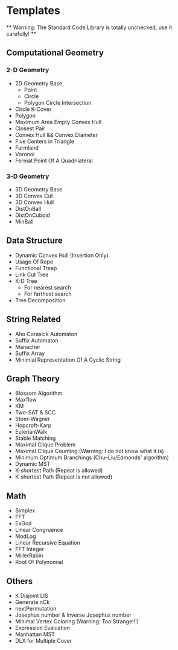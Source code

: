 Templates
=========

** Warning: The Standard Code Library is totally unchecked, use it carefully! **

## Computational Geometry
### 2-D Geometry
* 2D Geometry Base
	* Point
	* Circle
	* Polygon Circle Intersection
* Circle K-Cover
* Polygon
* Maximum Area Empty Convex Hull
* Closest Pair
* Convex Hull && Convex Diameter
* Five Centers in Triangle
* Farmland
* Voronoi
* Fermat Point Of A Quadrilateral

### 3-D Geometry
* 3D Geometry Base
* 3D Convex Cut
* 3D Convex Hull
* DistOnBall
* DistOnCuboid
* MinBall

## Data Structure
* Dynamic Convex Hull (Insertion Only)
* Usage Of Rope
* Functional Treap
* Link Cut Tree
* K-D Tree
	* For nearest search
	* For farthest search
* Tree Decomposition

## String Related
* Aho Corasick Automaton
* Suffix Automaton
* Manacher
* Suffix Array
* Minimial Representation Of A Cyclic String

## Graph Theory
* Blossom Algorithm
* Maxflow
* KM
* Two-SAT & SCC
* Stoer-Wagner
* Hopcroft-Karp
* EulerianWalk
* Stable Matching
* Maximal Clique Problem
* Maximal Clique Counting (Warning: I do not know what it is)
* Minimum Optimum Branchings (Chu–Liu/Edmonds' algorithm)
* Dynamic MST
* K-shortest Path (Repeat is allowed)
* K-shortest Path (Repeat is not allowed)

## Math
* Simplex
* FFT
* ExGcd
* Linear Congruence
* ModLog
* Linear Recursive Equation
* FFT Integer
* MillerRabin
* Root Of Polynomial

## Others
* K Disjoint LIS
* Generate nCk
* nextPermutation
* Josephus number & Inverse Josephus number
* Minimal Vertex Coloring (Warning: Too Strange!!!)
* Expression Evaluation
* Manhattan MST
* DLX for Multiple Cover
